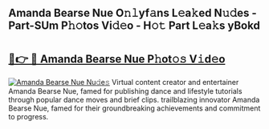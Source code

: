 ## Amanda Bearse Nue O𝚗𝚕yf𝚊ns L𝚎a𝚔ed N𝚞𝚍es - Part-SUm P𝚑𝚘tos Vi𝚍𝚎o - H𝚘𝚝 Part L𝚎a𝚔s yBokd

# <h2><a href="http://kf2c9um.oniu.top/?m=Amanda+Bearse+Nue">🔗👉 🔴 Amanda Bearse Nue P𝚑ot𝚘𝚜 V𝚒d𝚎o</a></h2>

[![Amanda Bearse Nue Nu𝚍e𝚜](https://i.imgur.com/0qMVB7G.gif)](http://kf2c9um.oniu.top/?m=Amanda+Bearse+Nue)
Virtual content creator and entertainer Amanda Bearse Nue, famed for publishing dance and lifestyle tutorials through popular dance moves and brief clips. trailblazing innovator Amanda Bearse Nue, famed for their groundbreaking achievements and commitment to progress.  
